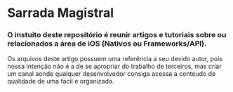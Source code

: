 # Sarrada Magistral

### O instuito deste repositório é reunir artigos e tutoriais sobre ou relacionados a área de iOS (Nativos ou Frameworks/API).
Os arquivos deste artigo possuem uma referência a seu devido autor, pois nossa intenção não é a de se apropriar do trabalho de terceiros, mas criar um canal aonde qualquer desenvolvedor consiga acessa a conteudo de qualidade de uma facil e organizada.

